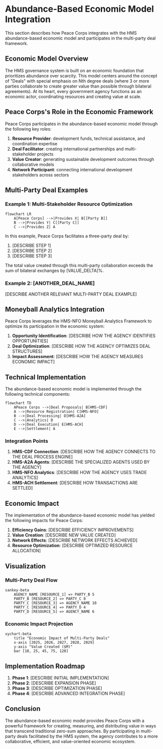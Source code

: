 # Abundance-Based Economic Model Integration

This section describes how Peace Corps integrates with the HMS abundance-based economic model and participates in the multi-party deal framework.

## Economic Model Overview

The HMS governance system is built on an economic foundation that prioritizes abundance over scarcity. This model centers around the concept of "Deals" with special emphasis on Nth degree deals (where 3 or more parties collaborate to create greater value than possible through bilateral agreements). At its heart, every government agency functions as an economic actor, coordinating resources and creating value at scale.

## Peace Corps's Role in the Economic Framework

Peace Corps participates in the abundance-based economic model through the following key roles:

1. **Resource Provider**: development funds, technical assistance, and coordination expertise
2. **Deal Facilitator**: creating international partnerships and multi-stakeholder projects
3. **Value Creator**: generating sustainable development outcomes through collaborative models
4. **Network Participant**: connecting international development stakeholders across sectors

## Multi-Party Deal Examples

### Example 1: Multi-Stakeholder Resource Optimization

```mermaid
flowchart LR
    A[Peace Corps] -->|Provides X| B[[Party B]]
    B -->|Provides Y| C[[Party C]]
    C -->|Provides Z| A
```

In this example, Peace Corps facilitates a three-party deal by:
1. [DESCRIBE STEP 1]
2. [DESCRIBE STEP 2]
3. [DESCRIBE STEP 3]

The total value created through this multi-party collaboration exceeds the sum of bilateral exchanges by [VALUE_DELTA]%.

### Example 2: [ANOTHER_DEAL_NAME]

[DESCRIBE ANOTHER RELEVANT MULTI-PARTY DEAL EXAMPLE]

## Moneyball Analytics Integration

Peace Corps leverages the HMS-NFO Moneyball Analytics Framework to optimize its participation in the economic system:

1. **Opportunity Identification**: [DESCRIBE HOW THE AGENCY IDENTIFIES OPPORTUNITIES]
2. **Deal Optimization**: [DESCRIBE HOW THE AGENCY OPTIMIZES DEAL STRUCTURES]
3. **Impact Assessment**: [DESCRIBE HOW THE AGENCY MEASURES ECONOMIC IMPACT]

## Technical Implementation

The abundance-based economic model is implemented through the following technical components:

```mermaid
flowchart TD
    APeace Corps -->|Deal Proposals| B[HMS-CDF]
    A -->|Resource Registration| C[HMS-NFO]
    B -->|Deal Processing| D[HMS-A2A]
    C -->|Analytics| D
    D -->|Deal Execution| E[HMS-ACH]
    E -->|Settlement| A
```

### Integration Points

1. **HMS-CDF Connection**: [DESCRIBE HOW THE AGENCY CONNECTS TO THE DEAL PROCESS ENGINE]
2. **HMS-A2A Agents**: [DESCRIBE THE SPECIALIZED AGENTS USED BY THE AGENCY]
3. **HMS-NFO Analytics**: [DESCRIBE HOW THE AGENCY USES TRADE ANALYTICS]
4. **HMS-ACH Settlement**: [DESCRIBE HOW TRANSACTIONS ARE SETTLED]

## Economic Impact

The implementation of the abundance-based economic model has yielded the following impacts for Peace Corps:

1. **Efficiency Gains**: [DESCRIBE EFFICIENCY IMPROVEMENTS]
2. **Value Creation**: [DESCRIBE NEW VALUE CREATED]
3. **Network Effects**: [DESCRIBE NETWORK EFFECTS ACHIEVED]
4. **Resource Optimization**: [DESCRIBE OPTIMIZED RESOURCE ALLOCATION]

## Visualization

### Multi-Party Deal Flow

```mermaid
sankey-beta
    AGENCY_NAME [RESOURCE_1] => PARTY_B 5
    PARTY_B [RESOURCE_2] => PARTY_C 8
    PARTY_C [RESOURCE_3] => AGENCY_NAME 10
    PARTY_C [RESOURCE_4] => PARTY_D 4
    PARTY_D [RESOURCE_5] => AGENCY_NAME 6
```

### Economic Impact Projection

```mermaid
xychart-beta
    title "Economic Impact of Multi-Party Deals"
    x-axis [2025, 2026, 2027, 2028, 2029]
    y-axis "Value Created ($M)"
    bar [10, 25, 45, 75, 120]
```

## Implementation Roadmap

1. **Phase 1**: [DESCRIBE INITIAL IMPLEMENTATION]
2. **Phase 2**: [DESCRIBE EXPANSION PHASE]
3. **Phase 3**: [DESCRIBE OPTIMIZATION PHASE]
4. **Phase 4**: [DESCRIBE ADVANCED INTEGRATION PHASE]

## Conclusion

The abundance-based economic model provides Peace Corps with a powerful framework for creating, measuring, and distributing value in ways that transcend traditional zero-sum approaches. By participating in multi-party deals facilitated by the HMS system, the agency contributes to a more collaborative, efficient, and value-oriented economic ecosystem.